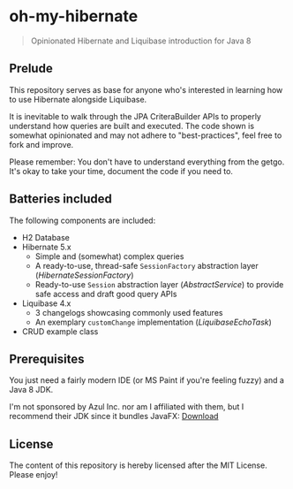 # oh-my-hibernate
> Opinionated Hibernate and Liquibase introduction for Java 8


## Prelude
This repository serves as base for anyone who's interested in learning how to use Hibernate alongside Liquibase.

It is inevitable to walk through the JPA CriteraBuilder APIs to properly understand how queries are built and executed.
The code shown is somewhat opinionated and may not adhere to "best-practices", feel free to fork and improve.

Please remember: You don't have to understand everything from the getgo. It's okay to take your time, document the code
if you need to.


## Batteries included
The following components are included:
- H2 Database
- Hibernate 5.x
  - Simple and (somewhat) complex queries
  - A ready-to-use, thread-safe `SessionFactory` abstraction layer (_HibernateSessionFactory_)
  - Ready-to-use `Session` abstraction layer (_AbstractService_) to provide safe access and draft good query APIs
- Liquibase 4.x
  - 3 changelogs showcasing commonly used features
  - An exemplary `customChange` implementation (_LiquibaseEchoTask_)
- CRUD example class


## Prerequisites
You just need a fairly modern IDE (or MS Paint if you're feeling fuzzy) and a Java 8 JDK.

I'm not sponsored by Azul Inc. nor am I affiliated with them, but I recommend their JDK since it bundles JavaFX:
[Download](https://www.azul.com/downloads/?package=jdk#download-openjdk)


## License
The content of this repository is hereby licensed after the MIT License. Please enjoy!